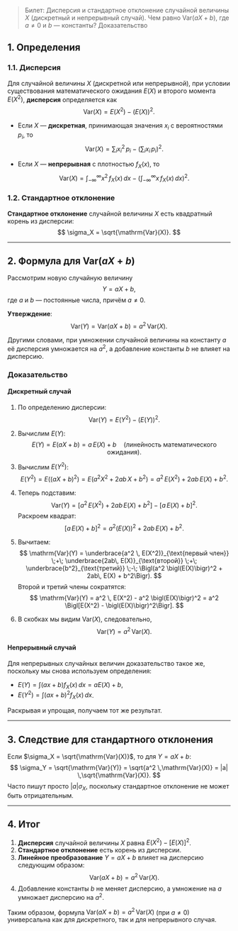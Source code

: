 
>  Билет: Дисперсия и стандартное отклонение случайной величины $X$ (дискретный и непрерывный случай). Чем равно $\mathrm{Var}(aX + b)$, где $a \neq 0$ и $b$ — константы? Доказательство

## 1. Определения

### 1.1. Дисперсия

Для случайной величины $X$ (дискретной или непрерывной), при условии существования математического ожидания $E(X)$ и второго момента $E(X^2)$, **дисперсия** определяется как
$$
\mathrm{Var}(X) = E\bigl(X^2\bigr) - \bigl(E(X)\bigr)^2.
$$

- Если $X$ — **дискретная**, принимающая значения $x_i$ с вероятностями $p_i$, то
  $$
  \mathrm{Var}(X) = \sum_i x_i^2 \, p_i \;-\; \left(\sum_i x_i \, p_i\right)^2.
  $$

- Если $X$ — **непрерывная** с плотностью $f_X(x)$, то
  $$
  \mathrm{Var}(X) = \int_{-\infty}^{\infty} x^2 \, f_X(x)\, dx 
  \;-\; \left(\int_{-\infty}^{\infty} x \, f_X(x)\, dx\right)^2.
  $$

### 1.2. Стандартное отклонение

**Стандартное отклонение** случайной величины $X$ есть квадратный корень из дисперсии:
$$
\sigma_X = \sqrt{\mathrm{Var}(X)}.
$$

---

## 2. Формула для $\mathrm{Var}(aX + b)$

Рассмотрим новую случайную величину
$$
Y = aX + b,
$$
где $a$ и $b$ — постоянные числа, причём $a \neq 0$.

**Утверждение**: 
$$
\mathrm{Var}(Y) = \mathrm{Var}(aX + b) = a^2 \,\mathrm{Var}(X).
$$

Другими словами, при умножении случайной величины на константу $a$ её дисперсия умножается на $a^2$, а добавление константы $b$ не влияет на дисперсию.

### Доказательство

#### Дискретный случай

1. По определению дисперсии:
   $$
   \mathrm{Var}(Y) 
   = E\bigl(Y^2\bigr) \;-\; \bigl(E(Y)\bigr)^2.
   $$

2. Вычислим $E(Y)$:
   $$
   E(Y) = E(aX + b) = a \, E(X) + b 
   \quad (\text{линейность математического ожидания}).
   $$

3. Вычислим $E(Y^2)$:
   $$
   E(Y^2) 
   = E\bigl((aX + b)^2\bigr) 
   = E\bigl(a^2 X^2 + 2ab\,X + b^2\bigr) 
   = a^2 \, E(X^2) + 2ab\, E(X) + b^2.
   $$

4. Теперь подставим:
   $$
   \mathrm{Var}(Y) 
   = \bigl[a^2 \, E(X^2) + 2ab\, E(X) + b^2\bigr] 
     \;-\; \bigl[a \, E(X) + b\bigr]^2.
   $$
   Раскроем квадрат:
   $$
   \bigl[a \, E(X) + b\bigr]^2 = a^2 \bigl(E(X)\bigr)^2 + 2ab\, E(X) + b^2.
   $$

5. Вычитаем:
   $$
   \mathrm{Var}(Y) 
   = \underbrace{a^2 \, E(X^2)}_{\text{первый член}} 
   \;+\; \underbrace{2ab\, E(X)}_{\text{второй}} 
   \;+\; \underbrace{b^2}_{\text{третий}}
   \;-\; 
   \Bigl(a^2 \bigl(E(X)\bigr)^2 + 2ab\, E(X) + b^2\Bigr).
   $$
   Второй и третий члены сократятся:
   $$
   \mathrm{Var}(Y) 
   = a^2 \, E(X^2) - a^2 \bigl(E(X)\bigr)^2 
   = a^2 \Bigl[E(X^2) - \bigl(E(X)\bigr)^2\Bigr].
   $$

6. В скобках мы видим $\mathrm{Var}(X)$, следовательно,
   $$
   \mathrm{Var}(Y) = a^2 \,\mathrm{Var}(X).
   $$

#### Непрерывный случай

Для непрерывных случайных величин доказательство такое же, поскольку мы снова используем определения:
- $E(Y) = \int (a x + b) f_X(x)\, dx = a E(X) + b$,
- $E(Y^2) = \int (a x + b)^2 f_X(x)\, dx$.

Раскрывая и упрощая, получаем тот же результат.

---

## 3. Следствие для стандартного отклонения

Если $\sigma_X = \sqrt{\mathrm{Var}(X)}$, то для $Y = aX + b$:
$$
\sigma_Y = \sqrt{\mathrm{Var}(Y)} = \sqrt{a^2 \,\mathrm{Var}(X)} = |a| \,\sqrt{\mathrm{Var}(X)}.
$$
Часто пишут просто $|a|\sigma_X$, поскольку стандартное отклонение не может быть отрицательным.

---

## 4. Итог

1. **Дисперсия** случайной величины $X$ равна $E(X^2) - [E(X)]^2$.  
2. **Стандартное отклонение** есть корень из дисперсии.  
3. **Линейное преобразование** $Y = aX + b$ влияет на дисперсию следующим образом:
   $$
   \mathrm{Var}(aX + b) = a^2 \,\mathrm{Var}(X).
   $$
4. Добавление константы $b$ не меняет дисперсию, а умножение на $a$ умножает дисперсию на $a^2$.

Таким образом, формула $\mathrm{Var}(aX + b) = a^2 \,\mathrm{Var}(X)$ (при $a \neq 0$) универсальна как для дискретного, так и для непрерывного случая.